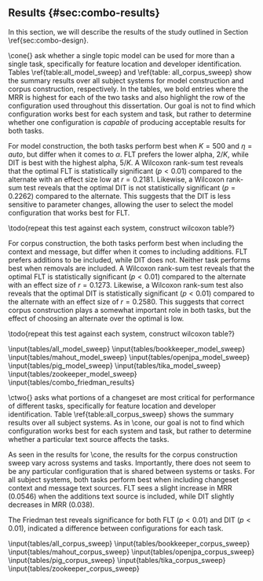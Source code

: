 ## Results {#sec:combo-results}

In this section, we will describe the results of the study outlined in Section
\ref{sec:combo-design}.

\cone{} ask whether a single topic model can be used for more than a single
task, specifically for feature location and developer identification. Tables
\ref{table:all_model_sweep} and \ref{table: all_corpus_sweep} show the summary
results over all subject systems for model construction and corpus
construction, respectively.  In the tables, we bold entries where the MRR is
highest for each of the two tasks and also highlight the row of the
configuration used throughout this dissertation.  Our goal is not to find which
configuration works best for each system and task, but rather to determine
whether one configuration is *capable* of producing acceptable results for both
tasks.

For model construction, the both tasks perform best when $K=500$ and
$\eta=auto$, but differ when it comes to $\alpha$. FLT prefers the lower alpha,
$2/K$, while DIT is best with the highest alpha, $5/K$.  A Wilcoxon rank-sum
test reveals that the optimal FLT is statistically significant ($p<0.01$)
compared to the alternate with an effect size low at $r=0.2181$.  Likewise, a
Wilcoxon rank-sum test reveals that the optimal DIT is not statistically
significant ($p=0.2262$) compared to the alternate.  This suggests that the DIT
is less sensitive to parameter changes, allowing the user to select the model
configuration that works best for FLT.
<!-- probably due to the less actual ranks possible -->


\todo{repeat this test against each system, construct wilcoxon table?}

For corpus construction, the both tasks perform best when including the context
and message, but differ when it comes to including additions. FLT prefers
additions to be included, while DIT does not.  Neither task performs best when
removals are included.  A Wilcoxon rank-sum test reveals that the optimal FLT
is statistically significant ($p<0.01$) compared to the alternate with an
effect size of $r=0.1273$.  Likewise, a Wilcoxon rank-sum test also reveals
that the optimal DIT is statistically significant ($p<0.01$) compared to the
alternate with an effect size of $r=0.2580$.  This suggests that correct corpus
construction plays a somewhat important role in both tasks, but the effect of
choosing an alternate over the optimal is low.

\todo{repeat this test against each system, construct wilcoxon table?}

\input{tables/all_model_sweep}
\input{tables/bookkeeper_model_sweep}
\input{tables/mahout_model_sweep}
\input{tables/openjpa_model_sweep}
\input{tables/pig_model_sweep}
\input{tables/tika_model_sweep}
\input{tables/zookeeper_model_sweep}
\input{tables/combo_friedman_results} 

\ctwo{} asks what portions of a changeset are most critical for performance of
different tasks, specifically for feature location and developer
identification.  Table \ref{table:all_corpus_sweep} shows the summary results
over all subject systems. As in \cone, our goal is not to find which
configuration works best for each system and task, but rather to determine
whether a particular text source affects the tasks.

As seen in the results for \cone, the results for the corpus construction sweep
vary across systems and tasks.  Importantly, there does not seem to be any
particular configuration that is shared between systems or tasks.  For all
subject systems, both tasks perform best when including changeset context and
message text sources. FLT sees a slight increase in MRR ($0.0546$) when the
additions text source is included, while DIT slightly decreases in MRR
($0.038$).

The Friedman test reveals significance for both FLT ($p < 0.01$) and DIT ($p <
0.01$), indicated a difference between configurations for each task.


\input{tables/all_corpus_sweep}
\input{tables/bookkeeper_corpus_sweep}
\input{tables/mahout_corpus_sweep}
\input{tables/openjpa_corpus_sweep}
\input{tables/pig_corpus_sweep}
\input{tables/tika_corpus_sweep}
\input{tables/zookeeper_corpus_sweep}

